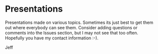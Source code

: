 # Presentations
Presentations made on various topics.  Sometimes its just best to get them out where everybody can see them.  Consider adding questions or comments into the Issues section, but I may not see that too often.  Hopefully you have my contact information :-).

Jeff
